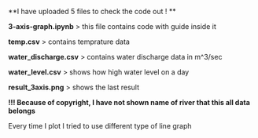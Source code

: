 **I have uploaded 5 files to check the code out ! **

**3-axis-graph.ipynb** > this file contains code with guide inside it 

**temp.csv** > contains temprature data

**water_discharge.csv** > contains water discharge data in m^3/sec

**water_level.csv** > shows how high water level on a day

**result_3axis.png** > shows the last result 

**!!! Because of copyright, I have not shown name of river that this all data belongs**

Every time I plot I tried to use different type of line graph

